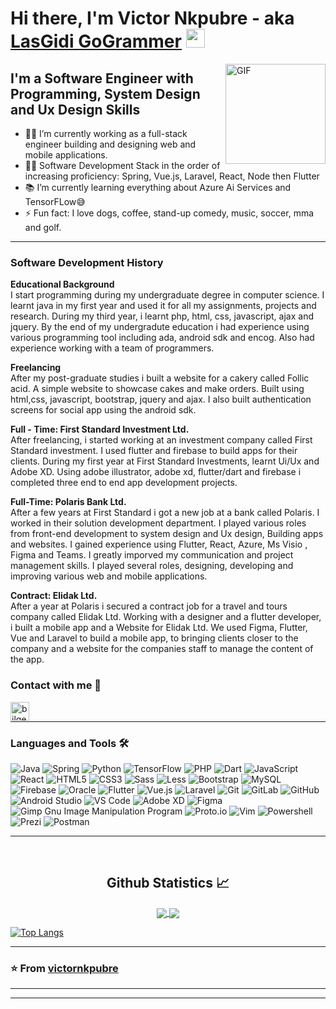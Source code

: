 # Hi there, I'm Victor Nkpubre - aka [LasGidi GoGrammer][website] <img width="30px" src="https://media.tenor.com/images/3b388fe03da271d2674faf85eb7c3fcd/tenor.gif" />

<img align="right" alt="GIF" height="160px" src="https://media.giphy.com/media/du3J3cXyzhj75IOgvA/giphy.gif" />

## I'm a Software Engineer with Programming, System Design and Ux Design Skills   

- 👨‍💻 I’m currently working as a full-stack engineer building and designing web and mobile applications.
- 💪🏼 Software Development Stack in the order of increasing proficiency:  Spring, Vue.js, Laravel, React, Node then Flutter 
- 📚 I’m currently learning everything about Azure Ai Services and TensorFLow😅
- ⚡ Fun fact: I love dogs, coffee, stand-up comedy, music, soccer, mma and golf.

---
### Software Development History
**Educational Background** <br />
I start programming during my undergraduate degree in computer science. I learnt java in my first year and used it for all my assignments, projects and research. During my third year, i learnt php, html, css, javascript, ajax and jquery. By the end of my undergradute education i had experience using various programming tool including ada, android sdk and encog. Also had experience working with a team of programmers.

**Freelancing** <br />
After my post-graduate studies i built a website for a cakery called Follic acid. A simple website to showcase cakes and make orders. Built using html,css, javascript, bootstrap, jquery and ajax. I also built authentication screens for social app using the android sdk.

**Full - Time: First Standard Investment Ltd.** <br />
After freelancing, i started working at an investment company called First Standard investment. I used flutter and firebase to build apps for their clients. During my first year at First Standard Investments, learnt Ui/Ux and Adobe XD. Using adobe illustrator, adobe xd, flutter/dart and firebase i completed three end to end app development projects. 

**Full-Time: Polaris Bank Ltd.** <br />
After a few years at First Standard i got a new job at a bank called Polaris. I worked in their solution development department. I played various roles from front-end development to system design and Ux design, Building apps and websites. I gained experience using Flutter, React, Azure, Ms Visio , Figma and Teams. I greatly imporved my communication and project management skills. I played several roles, designing, developing and improving various web and mobile applications.

**Contract: Elidak Ltd.** <br />
After a year at Polaris i secured a contract job for a travel and tours company called Elidak Ltd. Working with a designer and a flutter developer, i built a mobile app and a Website for Elidak Ltd. We used Figma, Flutter, Vue and Laravel to build a mobile app, to bringing clients closer to the company and a website for the companies staff to manage the content of the app.


### Contact with me 📝
<a href="https://www.linkedin.com/in/victor-nkpubre-6444b793/"><img align="left" alt="bilgehangecici | LinkedIn" height="30px" src="https://img.shields.io/badge/linkedin-%230077B5.svg?style=for-the-badge&logo=linkedin&logoColor=white"/></a>

<br />

---

### Languages and Tools 🛠 

![Java](http://img.shields.io/badge/-Java-5B4638?style=flat-square&logo=java&logoColor=ffffff)
![Spring](https://img.shields.io/badge/-Spring-FF6C37?style=for-the-badge&logo=spring&logoColor=white)
![Python](http://img.shields.io/badge/-Python-3776AB?style=flat-square&logo=python&logoColor=ffffff)
![TensorFlow](http://img.shields.io/badge/-TensorFlow-3776AB?style=flat-square&logo=tensorflow&logoColor=ffffff)
![PHP](https://img.shields.io/badge/php-%23777BB4.svg?style=for-the-badge&logo=php&logoColor=white)
![Dart](https://img.shields.io/badge/dart-%230175C2.svg?style=for-the-badge&logo=dart&logoColor=white)
![JavaScript](https://img.shields.io/badge/-JavaScript-%23F7DF1C?style=flat-square&logo=javascript&logoColor=000000&labelColor=%23F7DF1C&color=%23FFCE5A)
![React](https://img.shields.io/badge/-React-61DAFB?style=flat-square&logo=react&logoColor=ffffff)
![HTML5](https://img.shields.io/badge/-HTML5-%23E44D27?style=flat-square&logo=html5&logoColor=ffffff)
![CSS3](https://img.shields.io/badge/-CSS3-%231572B6?style=flat-square&logo=css3)
![Sass](https://img.shields.io/badge/-Sass-%23CC6699?style=flat-square&logo=sass&logoColor=ffffff)
![Less](https://img.shields.io/badge/less-2B4C80?style=for-the-badge&logo=less&logoColor=white)
![Bootstrap](https://img.shields.io/badge/-Bootstrap-563D7C?style=flat-square&logo=Bootstrap)
![MySQL](https://img.shields.io/badge/mysql-%2300f.svg?style=for-the-badge&logo=mysql&logoColor=white)
![Firebase](https://img.shields.io/badge/-Firebase-FFCA28?style=flat-square&logo=firebase&logoColor=ffffff)
![Oracle](https://img.shields.io/badge/Oracle-F80000?style=for-the-badge&logo=oracle&logoColor=white)
![Flutter](https://img.shields.io/badge/Flutter-%2302569B.svg?style=for-the-badge&logo=Flutter&logoColor=white)
![Vue.js](https://img.shields.io/badge/vuejs-%2335495e.svg?style=for-the-badge&logo=vuedotjs&logoColor=%234FC08D)
![Laravel](https://img.shields.io/badge/laravel-%23FF2D20.svg?style=for-the-badge&logo=laravel&logoColor=white)
![Git](https://img.shields.io/badge/-Git-%23F05032?style=flat-square&logo=git&logoColor=%23ffffff)
![GitLab](https://img.shields.io/badge/-GitLab-FCA121?style=flat-square&logo=gitlab)
![GitHub](https://img.shields.io/badge/-GitHub-181717?style=flat-square&logo=github)
![Android Studio](https://img.shields.io/badge/Android%20Studio-3DDC84.svg?style=for-the-badge&logo=android-studio&logoColor=white)
![VS Code](http://img.shields.io/badge/-VS%20Code-007ACC?style=flat-square&logo=visual-studio-code&logoColor=ffffff)
![Adobe XD](https://img.shields.io/badge/Adobe%20XD-470137?style=for-the-badge&logo=Adobe%20XD&logoColor=#FF61F6)
![Figma](https://img.shields.io/badge/figma-%23F24E1E.svg?style=for-the-badge&logo=figma&logoColor=white)
![Gimp Gnu Image Manipulation Program](https://img.shields.io/badge/Gimp-657D8B?style=for-the-badge&logo=gimp&logoColor=FFFFFF)
![Proto.io](https://img.shields.io/badge/Proto.io-161637?style=for-the-badge&logo=proto.io&logoColor=00e5ff)
![Vim](https://img.shields.io/badge/VIM-%2311AB00.svg?style=for-the-badge&logo=vim&logoColor=white)
![Powershell](http://img.shields.io/badge/-Powershell-5391FE?style=flat-square&logo=powershell&logoColor=ffffff)
![Prezi](https://img.shields.io/badge/Prezi-%23000000.svg?style=for-the-badge&logo=Prezi&logoColor=white)
![Postman](https://img.shields.io/badge/Postman-FF6C37?style=for-the-badge&logo=postman&logoColor=white)
<br/>

---

<br/>

  <h2 align="center"> Github Statistics 📈 </h2>
  
  <div align="center"> 
     <a href="">
      <img align="center" src="https://github-readme-stats.vercel.app/api?username=victornkpubre&show_icons=true&include_all_commits=true&count_private=true&theme=react&line_height=40" />
    </a>
    <a href="">
      <img align="center" src="https://github-readme-stats.vercel.app/api/top-langs/?username=victornkpubre&theme=react&line_height=40"/>
    </a>
</div

<br/>

[![Top Langs](https://github-readme-stats.vercel.app/api/top-langs/?username=victornkpubre&layout=compact&theme=vision-friendly-dark)](https://github.com/anuraghazra/github-readme-stats)

---

### ⭐️ From [victornkpubre](https://github.com/victornkpubre) ### 

---

[website]: http://bilgehangecici.site/
[instagram]: https://www.instagram.com/bilgehangecici
[linkedin]: https://www.linkedin.com/in/victor-nkpubre-6444b793/

----
